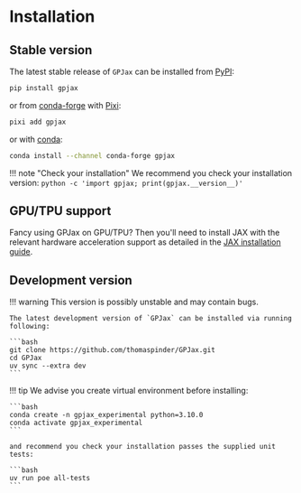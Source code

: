 # Installation

## Stable version

The latest stable release of `GPJax` can be installed from [PyPI](https://pypi.org/project/gpjax/):

```bash
pip install gpjax
```

or from [conda-forge](https://github.com/conda-forge/gpjax-feedstock) with [Pixi](https://pixi.sh/):

```bash
pixi add gpjax
```

or with [conda](https://docs.conda.io/projects/conda/):

```bash
conda install --channel conda-forge gpjax
```

!!! note "Check your installation"
    We recommend you check your installation version:
    ```
    python -c 'import gpjax; print(gpjax.__version__)'
    ```

## GPU/TPU support

Fancy using GPJax on GPU/TPU? Then you'll need to install JAX with the relevant
hardware acceleration support as detailed in the
[JAX installation guide](https://github.com/google/jax#installation).


## Development version

!!! warning
    This version is possibly unstable and may contain bugs.

    The latest development version of `GPJax` can be installed via running following:

    ```bash
    git clone https://github.com/thomaspinder/GPJax.git
    cd GPJax
    uv sync --extra dev
    ```

!!! tip
    We advise you create virtual environment before installing:

    ```bash
    conda create -n gpjax_experimental python=3.10.0
    conda activate gpjax_experimental
    ```

    and recommend you check your installation passes the supplied unit tests:

    ```bash
    uv run poe all-tests
    ```
